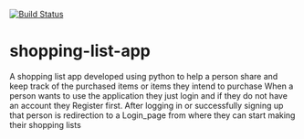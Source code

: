 [![Build Status](https://travis-ci.org/FelixWambiri/Latest_Restctured_Shopping_list.svg?branch=App)](https://travis-ci.org/FelixWambiri/Latest_Restctured_Shopping_list)
# shopping-list-app
A shopping list app developed using python to help a person share and keep track of  the purchased items or items they intend to purchase
When a person wants to use the application they just login and if they do not have an account they Register first.
After logging in or successfully signing up that person is redirection to a Login_page from where they can start making their shopping lists 